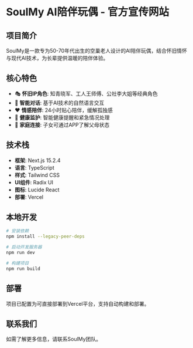 # SoulMy AI陪伴玩偶 - 官方宣传网站

## 项目简介

SoulMy是一款专为50-70年代出生的空巢老人设计的AI陪伴玩偶，结合怀旧情怀与现代AI技术，为长辈提供温暖的陪伴体验。

## 核心特色

- 🎭 **怀旧IP角色**: 知青晓军、工人王师傅、公社李大姐等经典角色
- 💬 **智能对话**: 基于AI技术的自然语言交互
- ❤️ **情感陪伴**: 24小时贴心陪伴，缓解孤独感
- 🏥 **健康监护**: 智能健康提醒和紧急情况处理
- 📱 **家庭连接**: 子女可通过APP了解父母状态

## 技术栈

- **框架**: Next.js 15.2.4
- **语言**: TypeScript
- **样式**: Tailwind CSS
- **UI组件**: Radix UI
- **图标**: Lucide React
- **部署**: Vercel

## 本地开发

```bash
# 安装依赖
npm install --legacy-peer-deps

# 启动开发服务器
npm run dev

# 构建项目
npm run build
```

## 部署

项目已配置为可直接部署到Vercel平台，支持自动构建和部署。

## 联系我们

如需了解更多信息，请联系SoulMy团队。
